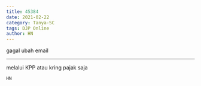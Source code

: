 ```yaml
---
title: 45384
date: 2021-02-22
category: Tanya-SC
tags: DJP Online
author: HN
---
```


gagal ubah email

---

melalui KPP atau kring pajak saja

`HN`
